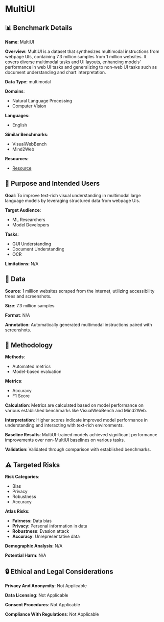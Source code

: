 # MultiUI

## 📊 Benchmark Details

**Name**: MultiUI

**Overview**: MultiUI is a dataset that synthesizes multimodal instructions from webpage UIs, containing 7.3 million samples from 1 million websites. It covers diverse multimodal tasks and UI layouts, enhancing models' performance in web UI tasks and generalizing to non-web UI tasks such as document understanding and chart interpretation.

**Data Type**: multimodal

**Domains**:
- Natural Language Processing
- Computer Vision

**Languages**:
- English

**Similar Benchmarks**:
- VisualWebBench
- Mind2Web

**Resources**:
- [Resource](https://neulab.github.io/MultiUI/)

## 🎯 Purpose and Intended Users

**Goal**: To improve text-rich visual understanding in multimodal large language models by leveraging structured data from webpage UIs.

**Target Audience**:
- ML Researchers
- Model Developers

**Tasks**:
- GUI Understanding
- Document Understanding
- OCR

**Limitations**: N/A

## 💾 Data

**Source**: 1 million websites scraped from the internet, utilizing accessibility trees and screenshots.

**Size**: 7.3 million samples

**Format**: N/A

**Annotation**: Automatically generated multimodal instructions paired with screenshots.

## 🔬 Methodology

**Methods**:
- Automated metrics
- Model-based evaluation

**Metrics**:
- Accuracy
- F1 Score

**Calculation**: Metrics are calculated based on model performance on various established benchmarks like VisualWebBench and Mind2Web.

**Interpretation**: Higher scores indicate improved model performance in understanding and interacting with text-rich environments.

**Baseline Results**: MultiUI-trained models achieved significant performance improvements over non-MultiUI baselines on various tasks.

**Validation**: Validated through comparison with established benchmarks.

## ⚠️ Targeted Risks

**Risk Categories**:
- Bias
- Privacy
- Robustness
- Accuracy

**Atlas Risks**:
- **Fairness**: Data bias
- **Privacy**: Personal information in data
- **Robustness**: Evasion attack
- **Accuracy**: Unrepresentative data

**Demographic Analysis**: N/A

**Potential Harm**: N/A

## 🔒 Ethical and Legal Considerations

**Privacy And Anonymity**: Not Applicable

**Data Licensing**: Not Applicable

**Consent Procedures**: Not Applicable

**Compliance With Regulations**: Not Applicable
